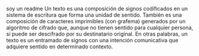 soy un readme 
Un texto es una composición de signos codificados en un sistema de escritura que forma una unidad de sentido. También es una composición de caracteres imprimibles (con grafema) generados por un algoritmo de cifrado que, aunque no tienen sentido para cualquier persona, sí puede ser descifrado por su destinatario original. En otras palabras, un texto es un entramado de signos con una intención comunicativa que adquiere sentido en determinado contexto.

